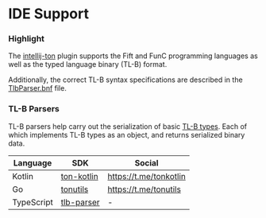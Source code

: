 # IDE Support


### Highlight
The [intellij-ton](https://github.com/andreypfau/intellij-ton) plugin supports the Fift and FunC programming languages as well as the typed language binary (TL-B) format.

Additionally, the correct TL-B syntax specifications are described in the [TlbParser.bnf](https://github.com/andreypfau/intellij-ton/blob/main/src/main/grammars/TlbParser.bnf) file.

### TL-B Parsers

TL-B parsers help carry out the serialization of basic [TL-B types](/docs/develop/data-formats-tl-b-types). Each of which implements TL-B types as an object, and returns serialized binary data.

| Language   | SDK                                                                             | Social                 |
|------------|---------------------------------------------------------------------------------|------------------------|
| Kotlin     | [ton-kotlin](https://github.com/andreypfau/ton-kotlin/tree/main/ton-kotlin-tlb) | https://t.me/tonkotlin |
| Go         | [tonutils](https://github.com/xssnick/tonutils-go/tree/master/tlb)              | https://t.me/tonutils  |
| TypeScript | [tlb-parser](https://github.com/ton-community/tlb-parser)                       | -                      |
